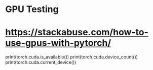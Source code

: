 


# GPU Testing

# https://stackabuse.com/how-to-use-gpus-with-pytorch/
print(torch.cuda.is_available())
print(torch.cuda.device_count())
print(torch.cuda.current_device())

